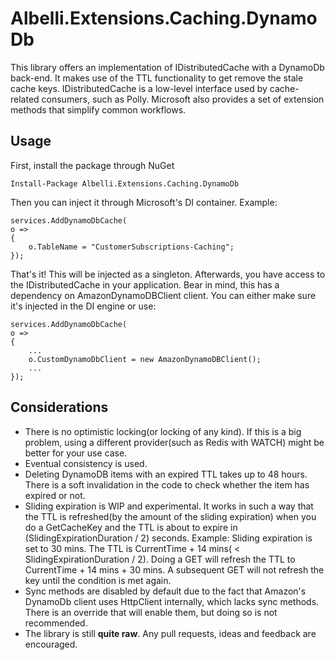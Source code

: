 
# Albelli.Extensions.Caching.DynamoDb
This library offers an implementation of IDistributedCache with a DynamoDb back-end.
It makes use of the TTL functionality to get remove the stale cache keys.
IDistributedCache is a low-level interface used by cache-related consumers, such as Polly. Microsoft also provides a set of extension methods that simplify common workflows.

## Usage
First, install the package through NuGet

    Install-Package Albelli.Extensions.Caching.DynamoDb
Then you can inject it through Microsoft's DI container. Example:

    services.AddDynamoDbCache(  
    o =>  
    {  
        o.TableName = "CustomerSubscriptions-Caching";  
    });
 That's it! This will be injected as a singleton. Afterwards, you have access to the IDistributedCache in your application.
 Bear in mind, this has a dependency on AmazonDynamoDBClient client.
 You can either make sure it's injected in the DI engine or use:
 

    services.AddDynamoDbCache(  
    o =>  
    {  
        ... 
        o.CustomDynamoDbClient = new AmazonDynamoDBClient();  
        ...
    });

## Considerations
 - There is no optimistic locking(or locking of any kind). If this is a big problem, using a different provider(such as Redis with WATCH) might be better for your use case.
 - Eventual consistency is used.
 - Deleting DynamoDB items with an expired TTL takes up to 48 hours. There is a soft invalidation in the code to check whether the item has expired or not.
 - Sliding expiration is WIP and experimental. It works in such a way that the TTL is refreshed(by the amount of the sliding expiration) when you do a GetCacheKey and the TTL is about to expire in (SlidingExpirationDuration / 2) seconds.
	Example:
	Sliding expiration is set to 30 mins. 
	The TTL is CurrentTime + 14 mins( < SlidingExpirationDuration / 2).
	Doing a GET will refresh the TTL to CurrentTime + 14 mins + 30 mins.
	A subsequent GET will not refresh the key until the condition is met again.
 - Sync methods are disabled by default due to the fact that Amazon's DynamoDb client uses HttpClient internally, which lacks sync methods. There is an override that will enable them, but doing so is not recommended.
 - The library is still **quite raw**. Any pull requests, ideas and feedback are encouraged.

 

